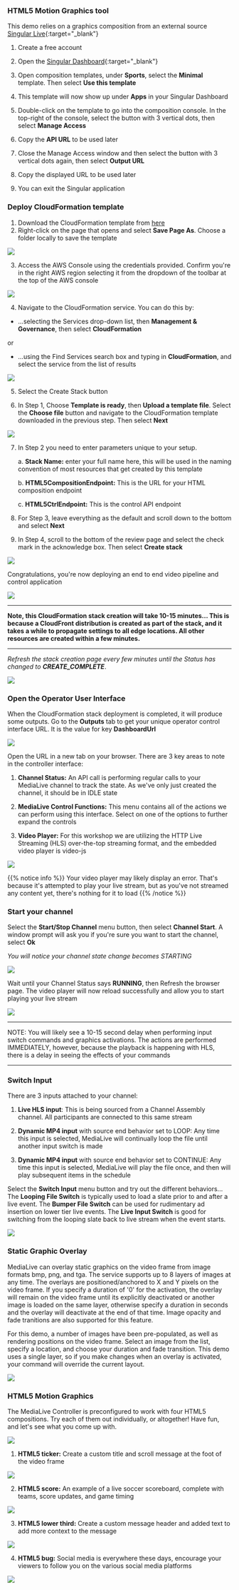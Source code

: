 ### HTML5 Motion Graphics tool

This demo relies on a graphics composition from an external source [Singular Live](https://singular.live){:target="_blank"}

1. Create a free account

2. Open the [Singular Dashboard](https://app.singular.live/dashboard){:target="_blank"}

3. Open composition templates, under **Sports**, select the **Minimal** template. Then select **Use this template**

4. This template will now show up under **Apps** in your Singular Dashboard

5. Double-click on the template to go into the composition console. In the top-right of the console, select the button with 3 vertical dots, then select **Manage Access**

6. Copy the **API URL** to be used later

7. Close the Manage Access window and then select the button with 3 vertical dots again, then select **Output URL**

8. Copy the displayed URL to be used later

9. You can exit the Singular application

### Deploy CloudFormation template

1. Download the CloudFormation template from [here](https://raw.githubusercontent.com/scunning1987/medialive_single_channel_controller/main/medialive_single_channel_controller.yaml)
2. Right-click on the page that opens and select **Save Page As**. Choose a folder locally to save the template

![](images/cloudformation-template-save.png?width=50pc&classes=border,shadow)

3. Access the AWS Console using the credentials provided. Confirm you're in the right AWS region selecting it from the dropdown of the toolbar at the top of the AWS console

![](images/region.png?width=20pc&classes=border,shadow)

4. Navigate to the CloudFormation service. You can do this by:

- ...selecting the Services drop-down list, then **Management & Governance**, then select **CloudFormation**

or

- ...using the Find Services search box and typing in **CloudFormation**, and select the service from the list of results

![](images/navigate-to-cloudformation.png?width=50pc&classes=border,shadow)

5. Select the Create Stack button

6. In Step 1, Choose **Template is ready**, then **Upload a template file**. Select the **Choose file** button and navigate to the CloudFormation template downloaded in the previous step. Then select **Next**

![](images/cf-create-stack-1.png?width=50pc&classes=border,shadow)

7. In Step 2 you need to enter parameters unique to your setup.

   a. **Stack Name:** enter your full name here, this will be used in the naming convention of most resources that get created by this template

   b. **HTML5CompositionEndpoint:** This is the URL for your HTML composition endpoint

   c. **HTML5CtrlEndpoint:** This is the control API endpoint

8. For Step 3, leave everything as the default and scroll down to the bottom and select **Next**

9. In Step 4, scroll to the bottom of the review page and select the check mark in the acknowledge box. Then select **Create stack**

![](images/cf-create-stack-2.png?width=50pc&classes=border,shadow)

Congratulations, you're now deploying an end to end video pipeline and control application

![](images/cf-create-stack-3.png?width=40pc&classes=border,shadow)

---

**Note, this CloudFormation stack creation will take 10-15 minutes... This is because a CloudFront distribution is created as part of the stack, and it takes a while to propagate settings to all edge locations. All other resources are created within a few minutes.**

---

*Refresh the stack creation page every few minutes until the Status has changed to **CREATE_COMPLETE***.

![](images/cf-create-stack-4.png?width=40pc&classes=border,shadow)

### Open the Operator User Interface
When the CloudFormation stack deployment is completed, it will produce some outputs. Go to the **Outputs** tab to get your unique operator control interface URL. It is the value for key **DashboardUrl**

![](images/cf-create-stack-5.png?width=60pc&classes=border,shadow)

Open the URL in a new tab on your browser. There are 3 key areas to note in the controller interface:

1. **Channel Status:** An API call is performing regular calls to your MediaLive channel to track the state. As we've only just created the channel, it should be in IDLE state

2. **MediaLive Control Functions:** This menu contains all of the actions we can perform using this interface. Select on one of the options to further expand the controls

3. **Video Player:** For this workshop we are utilizing the HTTP Live Streaming (HLS) over-the-top streaming format, and the embedded video player is video-js

![](images/medialive-controller-1.png?width=60pc&classes=border,shadow)

{{% notice info %}}
Your video player may likely display an error. That's because it's attempted to play your live stream, but as you've not streamed any content yet, there's nothing for it to load
{{% /notice %}}

### Start your channel

Select the **Start/Stop Channel** menu button, then select **Channel Start**. A window prompt will ask you if you're sure you want to start the channel, select **Ok**

*You will notice your channel state change becomes STARTING*

![](images/medialive-controller-2.png?width=20pc&classes=border,shadow)

Wait until your Channel Status says **RUNNING**, then Refresh the browser page. The video player will now reload successfully and allow you to start playing your live stream

![](images/medialive-controller-3.png?width=60pc&classes=border,shadow)

---

NOTE: You will likely see a 10-15 second delay when performing input switch commands and graphics activations. The actions are performed IMMEDIATELY, however, because the playback is happening with HLS, there is a delay in seeing the effects of your commands

---

### Switch Input

There are 3 inputs attached to your channel:

1. **Live HLS input**: This is being sourced from a Channel Assembly channel. All participants are connected to this same stream

2. **Dynamic MP4 input** with source end behavior set to LOOP: Any time this input is selected, MediaLive will continually loop the file until another input switch is made

3. **Dynamic MP4 input** with source end behavior set to CONTINUE: Any time this input is selected, MediaLive will play the file once, and then will play subsequent items in the schedule

Select the **Switch Input** menu button and try out the different behaviors... The **Looping File Switch** is typically used to load a slate prior to and after a live event. The **Bumper File Switch** can be used for rudimentary ad insertion on lower tier live events. The **Live Input Switch** is good for switching from the looping slate back to live stream when the event starts.

![](images/medialive-controller-4.png?width=60pc&classes=border,shadow)

### Static Graphic Overlay

MediaLive can overlay static graphics on the video frame from image formats bmp, png, and tga. The service supports up to 8 layers of images at any time. The overlays are positioned/anchored to X and Y pixels on the video frame. If you specify a duration of '0' for the activation, the overlay will remain on the video frame until its explicitly deactivated or another image is loaded on the same layer, otherwise specify a duration in seconds and the overlay will deactivate at the end of that time. Image opacity and fade tranitions are also supported for this feature.

For this demo, a number of images have been pre-populated, as well as rendering positions on the video frame. Select an image from the list, specify a location, and choose your duration and fade transition. This demo uses a single layer, so if you make changes when an overlay is activated, your command will override the current layout.

![](images/medialive-controller-staticgfx.png?width=60pc&classes=border,shadow)

### HTML5 Motion Graphics

The MediaLive Controller is preconfigured to work with four HTML5 compositions. Try each of them out individually, or altogether! Have fun, and let's see what you come up with.

![](images/medialive-controller-5.png?width=30pc&classes=border,shadow)

1. **HTML5 ticker:** Create a custom title and scroll message at the foot of the video frame

![](images/medialive-controller-html5-1.png?width=30pc&classes=border,shadow)

2. **HTML5 score:** An example of a live soccer scoreboard, complete with teams, score updates, and game timing

![](images/medialive-controller-html5-2.png?width=30pc&classes=border,shadow)

3. **HTML5 lower third:** Create a custom message header and added text to add more context to the message

![](images/medialive-controller-html5-3.png?width=30pc&classes=border,shadow)

4. **HTML5 bug:** Social media is everywhere these days, encourage your viewers to follow you on the various social media platforms

![](images/medialive-controller-html5-4.png?width=30pc&classes=border,shadow)


